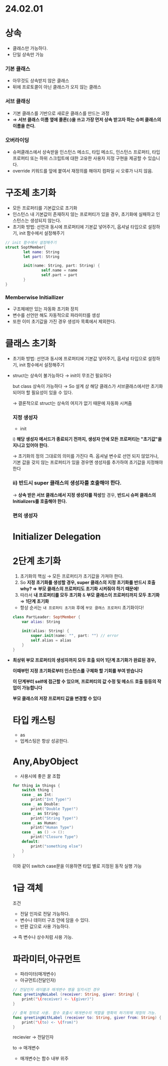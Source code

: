 # 24.02.01

# 상속

- 클래스만 가능하다.
- 단일 상속만 가능

### 기본 클래스

- 아무것도 상속받지 않은 클래스
- 뒤에 프로토콜이 아닌 클래스가 오지 않는 클래스

### 서브 클래싱

- 기본 클래스를 기반으로 새로운 클래스를 만드는 과정
- ⇒ **서브 클래스 이름 옆에 콜론(:)을 쓰고 가장 먼저 상속 받고자 하는 슈퍼 클래스의 이름을 쓴다.**

### 오버라이딩

- 슈퍼클래스에서 상속받을 인스턴스 메소드, 타입 메소드, 인스턴스 프로퍼티, 타입 프로퍼티 또는 하위 스크립트에 대한 고유한 사용자 지정 구현을 제공할 수 있습니다.
- override 키워드를 앞에 붙여서 재정의를 해야지 컴파일 시 오류가 나지 않음.

# 구조체 초기화

- 모든 프로퍼티를 기본값으로 초기화
- 인스턴스 내 기본값이 존재하지 않는 프로퍼티가 있을 경우,
초기화에 실패하고 인스턴스는 생성되지 않는다.
- 초기화 방법: 선언과 동시에 프로퍼티에 기본값 넣어주기,
옵셔널 타입으로 설정하기, init 함수에서 설정해주기

```swift
// init 함수에서 설정해주기
struct SoptMember{
		let name: String
		let part: String

		init(name: String, part: String) {
				self.name = name
				self.part = part
		}
}
```

### Memberwise Initiallizer

- 구조체에만 있는 자동화 초기화 장치
- 변수를 선언만 해도 자동적으로 파라미터를 생성
- 또한 이미 초기값을 가진 경우 생성자 목록에서 제외한다.

# 클래스 초기화

- 초기화 방법: 선언과 동시에 프로퍼티에 기본값 넣어주기,
옵셔널 타입으로 설정하기, init 함수에서 설정해주기
- struct는 상속이 불가능하다 → init이 무조건 필요하다
    
    but class 상속이 가능하다 → So 설계 상 해당 클래스가 서브클래스에서만 초기화 되어야 할 필요성이 있을 수 있다.
    
    → 결론적으로 struct는 상속의 여지가 없기 때문에 자동화 시켜줌
    
    ### 지정 생성자
    
    - init
    
    i) **해당 생성자 메서드가 종료되기 전까지, 생성자 안에 모든 프로퍼티는 "초기값"을 지니고 있어야 한다.**
    
    → 초기화의 정의 그대로의 의미를 가진다 즉. 옵셔널 변수로 선언 되지 않았거나, 기본 값을 갖지 않는 프로퍼티가 있을 경우엔 생성자를 추가하여 초기값을 지정해야 한다
    
    ### ii) **반드시 super 클래스의 생성자를 호출해야 한다.**
    
    → **상속 받은 서브 클래스에서 지정 생성자를 작성**할 경우, **반드시 슈퍼 클래스의 Initializers를 호출해야 한다.**
    
    ### 편의 생성자
    
    # Initializer Delegation
    
    # 2단계 초기화
    
    1. 초기화의 핵심 → 모든 프로퍼티가 초기값을 가져야 한다.
    2. So **지정 초기화를 생성할 경우, super 클래스의 지정 초기화를 반드시 호출
    why? ⇒ 부모 클래스의 프로퍼티도 초기화 시켜줘야 하기 때문에!**
    3. 따라서 **내 프로퍼티를 모두 초기화** & **부모 클래스이 프로퍼티까지 모두 초기화** ⇒ **1단계 초기화**
    
    - 항상 순서는 `내 프로퍼티 초기화` 후에 `부모 클래스 프로퍼티` 초기화이다!
    
    ```swift
    class PartLeader: SoptMember {
        var alias: String
        
        init(alias: String) {
            super.init(name: "", part: "") // error
            self.alias = alias
        }
    }
    ```
    
- **최상위 부모 프로퍼티의 생성자까지 모두 호출 되어 1단계 초기화가 완료된 경우,**
    
    **이때부턴 지정 초기화로부터 인스턴스를 구체화 할 기회를 부여 받습니다**
    
    **이 단계부터 self에 접근할 수 있으며, 프로퍼티의 값 수정 및 메소드 호출 등등의 작업이 가능합니다**
    
    **부모 클래스의 저장 프로퍼티 값을 변경할 수 있다**
    
    # 타입 캐스팅
    
    - as
    - 업케스팅은 항상 성공한다.
    
    # Any,AbyObject
    
    - 사용시에 좋은 꿀 조합
    
    ```swift
    for thing in things {
        switch thing {
        case _ as Int:
            print("Int Type!")
        case _ as Double:
            print("Double Type!")
        case _ as String:
            print("String Type!")
        case _ as Human:
            print("Human Type")
        case _ as () -> ():
            print("Closure Type")
        default:
            print("something else")
        }
    }
    ```
    
    이와 같이 switch case문을 이용하면 타입 별로 지정된 동작 실행 가능
    
    # 1급 객체
    
    조건
    
    - 전달 인자로 전달 가능하다.
    - 변수나 데이터 구조 안에 담을 수 있다.
    - 반환 값으로 사용 가능하다.
    
    → 즉 변수나 상수처럼 사용 가능.
    
    # 파라미터,아규먼트
    
    - 파라미터(매개변수)
    - 아규먼트(전달인자)
    
    ```swift
    // 전달인자 레이블과 매개변수 명을 일치시킨 경우
    func greetingNoLabel (receiver: String, giver: String) {
        print("\(receiver) <- \(giver)")
    }
    
    // 중복 정의로 사용. 함수 호출시 매개변수의 역할을 명확히 하기위해 재정의 가능.
    func greetingWithLabel (receiver to: String, giver from: String) {
        print("\(to) <- \(from)")
    }
    ```
    
    recievier → 전달인자
    
    to → 매개변수
    
    - 매개변수는 함수 내부 위주